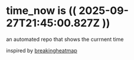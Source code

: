 # time_now is (( 2025-09-27T21:45:00.827Z ))

an automated repo that shows the currnent time

inspired by [breakingheatmap](https://github.com/breakingheatmap/breakingheatmap)